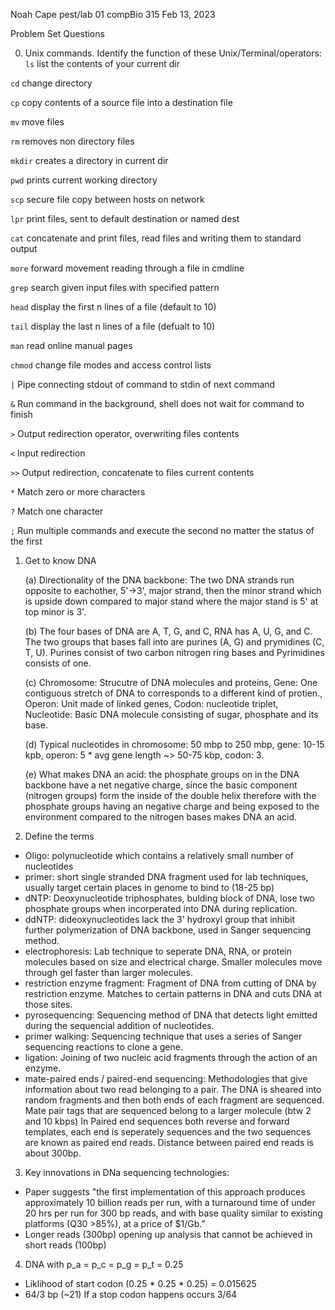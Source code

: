 Noah Cape pest/lab 01
compBio 315
Feb 13, 2023

Problem Set Questions

0) Unix commands. Identify the function of these Unix/Terminal/operators:
`ls` list the contents of your current dir

`cd` change directory

`cp` copy contents of a source file into a destination file

`mv` move files

`rm` removes non directory files

`mkdir` creates a directory in current dir

`pwd` prints current working directory

`scp` secure file copy between hosts on network

`lpr` print files, sent to default destination or named dest

`cat` concatenate and print files, read files and writing them to standard output

`more` forward movement reading through a file in cmdline

`grep` search given input files with specified pattern

`head` display the first n lines of a file (default to 10)

`tail` display the last n lines of a file (defualt to 10)

`man` read online manual pages

`chmod` change file modes and access control lists

`|` Pipe connecting stdout of command to stdin of next command

`&` Run command in the background, shell does not wait for command to finish

`>` Output redirection operator, overwriting files contents

`<` Input redirection

`>>` Output redirection, concatenate to files current contents

`*` Match zero or more characters

`?` Match one character

`;` Run multiple commands and execute the second no matter the status of the first

1) Get to know DNA

    (a) Directionality of the DNA backbone: The two DNA strands run opposite to eachother, 5'->3', major strand, then the minor strand which is upside down compared to major stand where the major stand is 5' at top minor is 3'.

    (b) The four bases of DNA are A, T, G, and C, RNA has A, U, G, and C. The two groups that bases fall into are purines (A, G) and prymidines (C, T, U). Purines consist of two carbon nitrogen ring bases and Pyrimidines consists of one.

    (c) Chromosome: Strucutre of DNA molecules and proteins, Gene: One contiguous stretch of DNA to corresponds to a different kind of protien., Operon: Unit made of linked genes, Codon: nucleotide triplet, Nucleotide: Basic DNA molecule consisting of sugar, phosphate and its base.

    (d) Typical nucleotides in chromosome: 50 mbp to 250 mbp, gene: 10-15 kpb, operon: 5 * avg gene length ~> 50-75 kbp, codon: 3.

    (e) What makes DNA an acid: the phosphate groups on in the DNA backbone have a net negative charge, since the basic component (nitrogen groups) form the inside of the double helix therefore with the phosphate groups having an negative charge and being exposed to the environment compared to the nitrogen bases makes DNA an acid.

2) Define the terms

- Oligo: polynucleotide which contains a relatively small number of nucleotides
- primer: short single stranded DNA fragment used for lab techniques, usually target certain places in genome to bind to (18-25 bp)
- dNTP: Deoxynucleotide triphosphates, bulding block of DNA, lose two phosphate groups when incorperated into DNA during replication.
- ddNTP: dideoxynucleotides lack the 3' hydroxyl group that inhibit further polymerization of DNA backbone, used in Sanger sequencing method.
- electrophoresis: Lab technique to seperate DNA, RNA, or protein molecules based on size and electrical charge. Smaller molecules move through gel faster than larger molecules.
- restriction enzyme fragment: Fragment of DNA from cutting of DNA by restriction enzyme. Matches to certain patterns in DNA and cuts DNA at those sites.
- pyrosequencing: Sequencing method of DNA that detects light emitted during the sequencial addition of nucleotides.
- primer walking: Sequencing technique that uses a series of Sanger sequencing reactions to clone a gene.
- ligation: Joining of two nucleic acid fragments through the action of an enzyme.
- mate-paired ends / paired-end sequencing: Methodologies that give information about two read belonging to a pair. The DNA is sheared into random fragments and then both ends of each fragment are sequenced. Mate pair tags that are sequenced belong to a larger molecule (btw 2 and 10 kbps) In Paired end sequences both reverse and forward templates, each end is seperately sequences and the two sequences are known as paired end reads. Distance between paired end reads is about 300bp.

3) Key innovations in DNa sequencing technologies:
- Paper suggests "the first implementation of this approach produces approximately 10 billion reads per run, with a turnaround time of under 20 hrs per run for 300 bp reads, and with base quality similar to existing platforms (Q30 >85%), at a price of $1/Gb."
- Longer reads (300bp) opening up analysis that cannot be achieved in short reads (100bp)

4) DNA with p_a = p_c = p_g = p_t = 0.25
- Liklihood of start codon (0.25 * 0.25 * 0.25) = 0.015625
- 64/3 bp (~21) If a stop codon happens occurs 3/64
